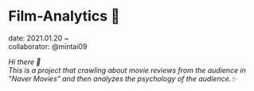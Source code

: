 # Film-Analytics 🧠
date: 2021.01.20 ~ </br>
collaborator: @mintai09 </br>

<p>
  <em>
    Hi there 👋</br>
    This is a project that crawling about movie reviews from the audience 
    in "Naver Movies" and then analyzes the psychology of the audience.✨
  </em>  
</p>
